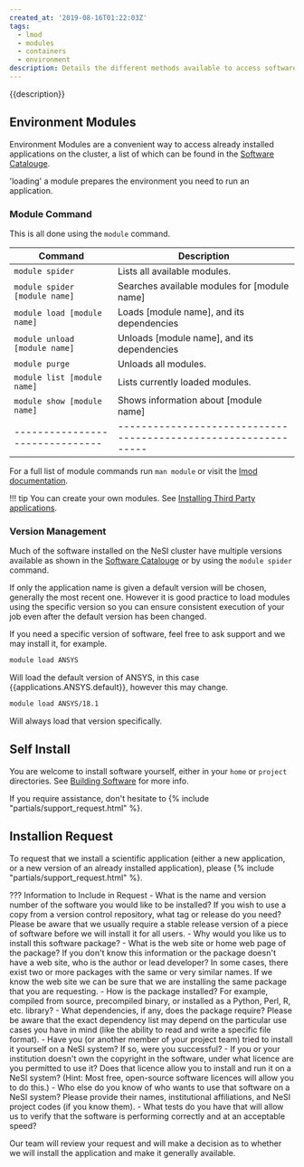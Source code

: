```yaml
---
created_at: '2019-08-16T01:22:03Z'
tags:
  - lmod
  - modules
  - containers
  - environment
description: Details the different methods available to access software on the NeSI cluster.
---
```


{{description}}

## Environment Modules

Environment Modules are a convenient way to access already installed applications on the cluster,
a list of which can be found in the [Software Catalouge](Software_Catalouge/index.md).

'loading' a module prepares the environment you need to run an application.

### Module Command

This is all done using the `module` command.

|  Command                      | Description                                                   |
|-------------------------------|---------------------------------------------------------------|
| `module spider`               | Lists all available modules.                                  |
| `module spider [module name]` | Searches available modules for [module name]                  |
| `module load [module name]`   | Loads [module name], and its dependencies                     |
| `module unload [module name]` | Unloads [module name], and its dependencies                   |
| `module purge`                | Unloads all modules.                                          |
| `module list [module name]`   | Lists currently loaded modules.                               |
| `module show [module name]`   | Shows information about [module name]                         |
|-------------------------------|---------------------------------------------------------------|

For a full list of module commands run `man module` or visit the
[lmod documentation](https://lmod.readthedocs.io/en/latest/010_user.html).

!!! tip
    You can create your own modules. See
    [Installing Third Party applications](Installing_Third_Party_applications.md).

### Version Management

Much of the software installed on the NeSI cluster have multiple
versions available as shown in the
[Software Catalouge](Software_Catalouge/index.md)
or by using the `module spider` command.

If only the application name is given a default version will be chosen,
generally the most recent one. However it is good practice to load
modules using the specific version so you can ensure consistent
execution of your job even after the default version has been changed.

If you need a specific version of software, feel free to ask support and
we may install it, for example.

``` sh
module load ANSYS
```

Will load the default version of ANSYS, in this case {{applications.ANSYS.default}}, however
this may change.

``` sh
module load ANSYS/18.1
```

Will always load that version specifically.

## Self Install

You are welcome to install software yourself, either in your `home` or `project` directories.
See [Building Software](Building_Software/index.md) for more info.

If you require assistance, don't hesitate to {% include "partials/support_request.html" %}.

## Installion Request

To request that we install a scientific application (either a new
application, or a new version of an already installed application),
please {% include "partials/support_request.html" %}.

??? Information to Include in Request
    - What is the name and version number of the software you would like
      to be installed? If you wish to use a copy from a version control
      repository, what tag or release do you need? Please be aware that we
      usually require a stable release version of a piece of software
      before we will install it for all users.
    - Why would you like us to install this software package?
    - What is the web site or home web page of the package? If you don't
      know this information or the package doesn't have a web site, who is
      the author or lead developer? In some cases, there exist two or more
      packages with the same or very similar names. If we know the web
      site we can be sure that we are installing the same package that you
      are requesting.
    - How is the package installed? For example, compiled from source,
      precompiled binary, or installed as a Python, Perl, R, etc. library?
    - What dependencies, if any, does the package require? Please be aware
      that the exact dependency list may depend on the particular use
      cases you have in mind (like the ability to read and write a
      specific file format).
    - Have you (or another member of your project team) tried to install
      it yourself on a NeSI system? If so, were you successful?
    - If you or your institution doesn't own the copyright in the
      software, under what licence are you permitted to use it? Does that
      licence allow you to install and run it on a NeSI system? (Hint:
      Most free, open-source software licences will allow you to do this.)
    - Who else do you know of who wants to use that software on a NeSI
      system? Please provide their names, institutional affiliations, and
      NeSI project codes (if you know them).
    - What tests do you have that will allow us to verify that the
      software is performing correctly and at an acceptable speed?

Our team will review your request and will make a decision as to whether
we will install the application and make it generally available.
